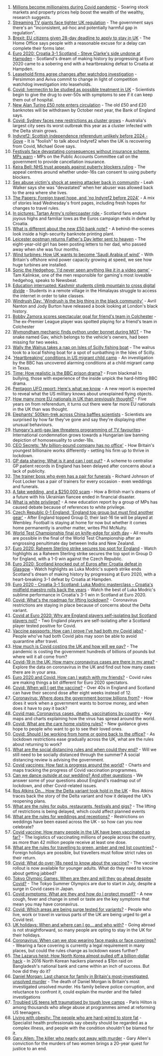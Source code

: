 1. [Millions become millionaires during Covid pandemic](https://www.bbc.co.uk/news/business-57575077) - Soaring stock markets and property prices help boost the wealth of the wealthy, research suggests.
2. [Streaming TV giants face tighter UK regulation](https://www.bbc.co.uk/news/entertainment-arts-57552012) - The government says there's an "inconsistent, ad-hoc and potentially harmful gap in regulation".
3. [Brexit: EU citizens given 28-day deadline to apply to stay in UK](https://www.bbc.co.uk/news/uk-politics-57562285) - The Home Office says people with a reasonable excuse for a delay can complete their forms later.
4. [Euro 2020: Croatia 3-1 Scotland - Steve Clarke's side undone at Hampden](https://www.bbc.co.uk/sport/football/51198439) - Scotland's dream of making history by progressing at Euro 2020 came to a sobering end with a heartbreaking defeat to Croatia at Hampden.
5. [Leasehold firms agree changes after watchdog investigation](https://www.bbc.co.uk/news/business-57578060) - Persimmon and Aviva commit to change in light of competition watchdog investigation into leaseholds.
6. [Covid: Ivermectin to be studied as possible treatment in UK](https://www.bbc.co.uk/news/health-57570377) - Scientists begin to give the drug to over-50s with symptoms to see if it can keep them out of hospital.
7. [New Alan Turing £50 note enters circulation](https://www.bbc.co.uk/news/business-57554102) - The old £50 and £20 banknotes will be withdrawn by October next year, the Bank of England says.
8. [Covid: Sydney faces new restrictions as cluster grows](https://www.bbc.co.uk/news/world-australia-57576979) - Australia's largest city sees its worst outbreak this year as a cluster infected with the Delta strain grows.
9. [Indyref2: Scottish independence referendum unlikely before 2024 - Gove](https://www.bbc.co.uk/news/uk-politics-57575862) - It is "foolish" to talk about Indyref2 when the UK is recovering from Covid, Michael Gove says.
10. [Festivals face devastating consequences without insurance scheme, MPs warn](https://www.bbc.co.uk/news/entertainment-arts-57559774) - MPs on the Public Accounts Committee call on the government to provide cancellation insurance.
11. [Keira Bell: NHS trust appeals against puberty blockers ruling](https://www.bbc.co.uk/news/health-57573428) - The appeal centres around whether under-16s can consent to using puberty blockers.
12. [Sex abuse victim's shock at seeing attacker back in community](https://www.bbc.co.uk/news/uk-wales-57555759) - Leah Walker says she was "devastated" when her abuser was allowed back to the area where she lives.
13. [The Papers: Foreign travel hope, and 'no Indyref2 before 2024'](https://www.bbc.co.uk/news/blogs-the-papers-57575836) - A mix of stories lead Wednesday's front pages, including fresh hopes for changes to travel rules.
14. [In pictures: Tartan Army's rollercoaster ride ](https://www.bbc.co.uk/news/uk-scotland-57575476) - Scotland fans endure joyous highs and familiar lows as the Euros campaign ends in defeat by Croatia.
15. [What is different about the new £50 bank note?](https://www.bbc.co.uk/news/business-57570867) - A behind-the-scenes look inside a high-security banknote printing plant.
16. [Leicester postman returns Father's Day letter sent to heaven](https://www.bbc.co.uk/news/uk-england-leicestershire-57569184) - The eight-year-old girl has been posting letters to her dad, who passed away when she was four months.
17. [Wind turbines: How UK wants to become 'Saudi Arabia of wind'](https://www.bbc.co.uk/news/science-environment-57519392) - With Britain's offshore wind power capacity growing at speed, we see how huge turbines are installed.
18. [Sonic the Hedgehog: 'I'd never seen anything like it in a video game'](https://www.bbc.co.uk/news/newsbeat-57566746) - Tam Kalinkse, one of the men responsible for gaming's most loveable hedgehog, speaks to Newsbeat.
19. [Education interrupted: Kashmir students climb mountain to cross digital divide](https://www.bbc.co.uk/news/world-asia-57568521) - Students in a remote village in the Himalayas struggle to access the internet in order to take classes.
20. [Windrush Day: 'Windrush is the big thing in the black community'](https://www.bbc.co.uk/news/uk-england-london-57554265) - Avril Nanton and Jody Burton have released a book looking at London's black history.
21. [Bobby Zamora scores spectacular goal for friend's team in Colchester](https://www.bbc.co.uk/news/uk-england-essex-57561709) - The ex-Premier League player was spotted playing for a friend's team in Colchester
22. [Wymondham mechanic finds python under bonnet during MOT](https://www.bbc.co.uk/news/uk-england-norfolk-57567018) - The snake named Gav, which belongs to the vehicle's owners, had been missing for two weeks.
23. [Wally the Walrus takes a nap on Isles of Scilly fishing boat](https://www.bbc.co.uk/news/uk-england-devon-57572045) - The walrus took to a local fishing boat for a spot of sunbathing in the Isles of Scilly.
24. ['Heartbreaking' conditions in US migrant child camp](https://www.bbc.co.uk/news/world-us-canada-57561760) - An investigation by the BBC has uncovered alarming conditions at a child migrant camp in Texas.
25. [Time: How realistic is the BBC prison drama?](https://www.bbc.co.uk/news/newsbeat-57554537) - From blackmail to bullying, those with experience of the inside unpick the hard-hitting BBC drama.
26. [Pentagon UFO report: Here's what we know](https://www.bbc.co.uk/news/world-us-canada-57559179) - A new report is expected to reveal what the US military knows about unexplained flying objects.
27. [How many more EU nationals in UK than previously thought?](https://www.bbc.co.uk/news/56846637) - Five years on from referendum, it turns out there were far more EU nationals in the UK than was thought.
28. [Elephants' 500km-trek across China baffles scientists](https://www.bbc.co.uk/news/world-asia-china-57565514) - Scientists are surprised by how far they've gone and say they're displaying other unusual behaviours.
29. [Hungary's anti-gay law threatens programming of TV favourites](https://www.bbc.co.uk/news/world-europe-57566696) - International condemnation grows towards a Hungarian law banning depiction of homosexuality to under-18s.
30. [CEO Secrets: 'My billion-pound company has no office'](https://www.bbc.co.uk/news/business-57517669) - How Britain's youngest billionaire works differently - setting his firm up to thrive in lockdown.
31. [GP data sharing: What is it and can I opt out?](https://www.bbc.co.uk/news/technology-57555013) - A scheme to centralise GP patient records in England has been delayed after concerns about a lack of publicity.
32. [The trainer boss who even has a pair for funerals](https://www.bbc.co.uk/news/business-57573378) - Richard Johnson of Foot Locker has a pair of trainers for every occasion - even weddings and funerals.
33. [A fake wedding, and a $250,000 scam](https://www.bbc.co.uk/news/world-europe-57358241) - How a British man's dreams of a future with his Ukrainian fiancee ended in financial disaster.
34. [What is white privilege?](https://www.bbc.co.uk/news/newsbeat-57567647) - A new education report by a group of MPs has caused debate because of references to white privilege.
35. [Czech Republic 0-1 England: 'England top group but must find another gear'](https://www.bbc.co.uk/sport/football/57576356) - After England topped Group D, their last-16 tie will be played at Wembley. Football is staying at home for now but whether it comes home permanently is another matter, writes Phil McNulty.
36. [World Test Championship final on knife-edge for sixth day](https://www.bbc.co.uk/sport/cricket/57568641) - All results are possible in the final of the World Test Championship after an engrossing penultimate day between India and New Zealand.
37. [Euro 2020: Raheem Sterling strike secures top spot for England](https://www.bbc.co.uk/sport/av/football/57575294) - Watch highlights as a Raheem Sterling strike secures the top spot in Group D for England, with a 1-0 win against the Czech Republic.
38. [Euro 2020: Scotland knocked out of Euros after Croatia defeat in Glasgow](https://www.bbc.co.uk/sport/av/football/57575822) - Watch highlights as Luka Modric's superb strike ends Scotland's dream of making history by progressing at Euro 2020, with a heart-breaking 3-1 defeat by Croatia at Hampden.
39. [Euro 2020 - Croatia 3-1 Scotland: Luka Modric masterclass - Croatia's midfield maestro rolls back the years](https://www.bbc.co.uk/sport/av/football/57576621) - Watch the best of Luka Modric's sublime performance in Croatia's 3-1 win in Scotland at Euro 2020.
40. [Covid: What's the roadmap for lifting lockdown?](https://www.bbc.co.uk/news/explainers-52530518) - Coronavirus restrictions are staying in place because of concerns about the Delta variant.
41. [Covid at Euro 2020: Why are England players self-isolating but Scotland players not?](https://www.bbc.co.uk/news/explainers-57568450) - Two England players are self-isolating after a Scotland player tested positive for Covid.
42. [Vaccine passports: How can I prove I've had both my Covid jabs?](https://www.bbc.co.uk/news/explainers-55718553) - People who've had both Covid jabs may soon be able to avoid quarantine after travel.
43. [How much is Covid costing the UK and how will we pay?](https://www.bbc.co.uk/news/business-52663523) - The pandemic is costing the government hundreds of billions of pounds but where will it all come from?
44. [Covid-19 in the UK: How many coronavirus cases are there in my area?](https://www.bbc.co.uk/news/uk-51768274) - Explore the data on coronavirus in the UK and find out how many cases there are in your area.
45. [Euro 2020 and Covid: How can I watch with my friends?](https://www.bbc.co.uk/news/uk-57386719) - Covid rules are making things a bit different for Euro 2020 spectators.
46. [Covid: When will I get the vaccine?](https://www.bbc.co.uk/news/health-55045639) - Over 40s in England and Scotland can have their second dose after eight weeks instead of 12.
47. [Coronavirus: Where does the government borrow billions from?](https://www.bbc.co.uk/news/business-50504151) - How does it work when a government wants to borrow money, and when does it have to pay it back?
48. [Covid map: Coronavirus cases, deaths, vaccinations by country](https://www.bbc.co.uk/news/world-51235105) - Key maps and charts explaining how the virus has spread around the world.
49. [Covid: What are the care home visiting rules?](https://www.bbc.co.uk/news/explainers-53503712) - New guidance gives hope to people who want to go to see their loved ones.
50. [Covid: Should I be working from home or going back to the office?](https://www.bbc.co.uk/news/business-52567567) - As lockdown restrictions ease gradually across the UK, what are the rules about returning to work?
51. [What are the social distancing rules and when could they end?](https://www.bbc.co.uk/news/uk-51506729) - Will we still need to be socially distanced through the summer? A social distancing review is advising the government.
52. [Covid vaccines: How fast is progress around the world?](https://www.bbc.co.uk/news/world-56237778) - Charts and maps tracking the progress of Covid vaccination programmes.
53. [Can we dance outside at our wedding? And other questions](https://www.bbc.co.uk/news/world-asia-china-51176409) - We answer some of your questions about England's roadmap out of lockdown, and other Covid-related issues.
54. [Ros Atkins On… How the Delta variant took hold in the UK](https://www.bbc.co.uk/news/health-57532764) - Ros Atkins traces back the story of the Delta variant and how it delayed the UK’s reopening plans.
55. [What are the rules for pubs, restaurants, festivals and gigs?](https://www.bbc.co.uk/news/business-52977388) - The lifting of restrictions is being delayed, which could affect planned events
56. [What are the rules for weddings and receptions?](https://www.bbc.co.uk/news/explainers-52811509) - Restrictions on weddings have been eased across the UK - so how can you now celebrate?
57. [Covid vaccine: How many people in the UK have been vaccinated so far?](https://www.bbc.co.uk/news/health-55274833) - The logistics of vaccinating millions of people across the country, as more than 42 million people receive at least one dose.
58. [What are the rules for travelling to green, amber and red list countries?](https://www.bbc.co.uk/news/explainers-52544307) - Foreign holidays are possible, but travellers must follow strict rules on their return.
59. [Covid: What do over-18s need to know about the vaccine?](https://www.bbc.co.uk/news/health-57273875) - The vaccine rollout is now available for younger adults. What do they need to know about getting jabbed?
60. [Tokyo Olympic Games: When are they and will they go ahead despite Covid?](https://www.bbc.co.uk/news/world-asia-57240044) - The Tokyo Summer Olympics are due to start in July, despite a surge in Covid cases in Japan.
61. [Covid symptoms: What are they and how do I protect myself?](https://www.bbc.co.uk/news/health-51048366) - A new cough, fever and change in smell or taste are the key symptoms that mean you may have coronavirus.
62. [Covid: Which areas are being surge tested for variants?](https://www.bbc.co.uk/news/explainers-54872039) - People who live, work or travel in various parts of the UK are being urged to get a Covid test.
63. [UK holidays: When and where can I go... and who with?](https://www.bbc.co.uk/news/explainers-52646738) - Going abroad is not straightforward, so many people are opting to stay in the UK for their holidays.
64. [Coronavirus: When can we stop wearing face masks or face coverings?](https://www.bbc.co.uk/news/health-51205344) - Wearing a face covering is currently a legal requirement in many places, but could the rules change as lockdown eases further?
65. [The Lazarus heist: How North Korea almost pulled off a billion-dollar hack](https://www.bbc.co.uk/news/stories-57520169) - In 2016 North Korean hackers planned a $1bn raid on Bangladesh's national bank and came within an inch of success. But how did they do it?
66. [Daniel Morgan: Last chance for family in Britain's most-investigated, unsolved murder](https://www.bbc.co.uk/news/uk-57073302) - The death of Daniel Morgan is Britain's most investigated unsolved murder. His family believe police corruption, and reluctance to confront it, could explain the murder and the failed investigations
67. [Troubled US teens left traumatised by tough love camps](https://www.bbc.co.uk/news/world-us-canada-57442175) - Paris Hilton is among thousands who allege abuse at programmes aimed at reforming US teenagers.
68. [Living with obesity: The people who are hard-wired to store fat](https://www.bbc.co.uk/news/uk-57419041) - Specialist health professionals say obesity should be regarded as a complex illness, and people with the condition shouldn't be blamed for it.
69. [Gary Allen: The killer who nearly got away with murder](https://www.bbc.co.uk/news/uk-england-57331321) - Gary Allen's conviction for the murders of two women brings a 20-year quest for justice to an end.
